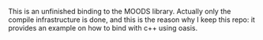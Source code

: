 This is an unfinished binding to the MOODS library. Actually only the compile infrastructure is done, 
and this is the reason why I keep this repo: it provides an example on how to bind with c++ using oasis.